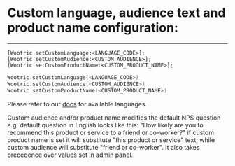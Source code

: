 # Custom language, audience text and product name configuration:
---

```objective_c
[Wootric setCustomLanguage:<LANGUAGE_CODE>];
[Wootric setCustomAudience:<CUSTOM_AUDIENCE>];
[Wootric setCustomProductName:<CUSTOM_PRODUCT_NAME>];
```
```swift
Wootric.setCustomLanguage(<LANGUAGE_CODE>)
Wootric.setCustomAudience(<CUSTOM_AUDIENCE>)
Wootric.setCustomProductName(<CUSTOM_PRODUCT_NAME>)
```
Please refer to our [docs](http://docs.wootric.com/install/#custom-language-setting) for available languages.

Custom audience and/or product name modifies the default NPS question e.g. default question in English looks like this:
"How likely are you to recommend this product or service to a friend or co-worker?"
if custom product name is set it will substitute "this product or service" text, while custom audience will substitute "friend or co-worker". It also takes precedence over values set in admin panel.